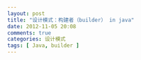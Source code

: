 ```yaml
---
layout: post
title: "设计模式：构建者（builder） in java"
date: 2012-11-05 20:08
comments: true
categories: 设计模式
tags: [ Java, builder ]
---
```

